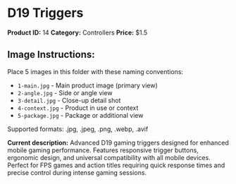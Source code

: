 # D19 Triggers

**Product ID:** 14
**Category:** Controllers
**Price:** $1.5

## Image Instructions:
Place 5 images in this folder with these naming conventions:
- `1-main.jpg` - Main product image (primary view)
- `2-angle.jpg` - Side or angle view
- `3-detail.jpg` - Close-up detail shot
- `4-context.jpg` - Product in use or context
- `5-package.jpg` - Package or additional view

Supported formats: .jpg, .jpeg, .png, .webp, .avif

**Current description:**
Advanced D19 gaming triggers designed for enhanced mobile gaming
          performance. Features responsive trigger buttons, ergonomic design,
          and universal compatibility with all mobile devices. Perfect for FPS
          games and action titles requiring quick response times and precise
          control during intense gaming sessions.
